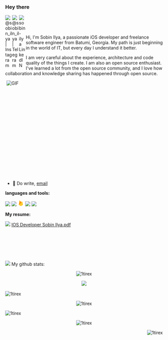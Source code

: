 
### Hey there 
<a href="https://www.instagram.com/sobin_ilya/">
  <img align="left" alt="@sobin_ilya | Instagram" width="22px" src="https://raw.githubusercontent.com/hussainweb/hussainweb/main/icons/instagram.png" />
</a>
<a href="https://t.me/sobin_ilya">
  <img align="left" alt="@sobin_ilya | Telegram" width="22px" src="https://user-images.githubusercontent.com/49933115/139837223-bf23d3a9-4638-4e17-994a-ac8678d5f517.png" />
</a>
<a href="https://www.linkedin.com/in/sobin-ilya/">
  <img align="left" alt="sobin-ilya LinkedIN" width="22px" src="https://raw.githubusercontent.com/peterthehan/peterthehan/master/assets/linkedin.svg" />
</a>

![]()

<br />

Hi, I'm Sobin Ilya, a passionate iOS developer and freelance software engineer from Batumi, Georgia. My path is just beginning in the world of IT, but every day I understand it better. 

I am very careful about the experience, architecture and code quality of the things I create. I am also an open source enthusiast. I've learned a lot from the open source community, and I love how collaboration and knowledge sharing has happened through open source.

  <img align="right" alt="GIF" src="https://github.com/abhisheknaiidu/abhisheknaiidu/blob/master/code.gif?raw=true" width="500" height="320" />
  
- 💼 Do write, [email](mailto:bananchekk@gmail.com)

**languages and tools:**  


<code><img height="20" src="https://cdn-icons-png.flaticon.com/512/5968/5968371.png"></code>
<code><img height="20" src="https://miro.medium.com/max/300/0*dmd7Gxv_QzTnWr-X.png"></code>
<code><img height="20" src="https://raw.githubusercontent.com/github/explore/80688e429a7d4ef2fca1e82350fe8e3517d3494d/topics/firebase/firebase.png"></code>
<code><img height="20" src="https://seekicon.com/free-icon-download/realm_2.svg"></code>
<code><img height="20" src="https://e7.pngegg.com/pngimages/713/558/png-clipart-computer-icons-pro-git-github-logo-text-logo-thumbnail.png"></code>

**My resume:**  


<code><img height="20" src="https://cdn-icons-png.flaticon.com/512/2986/2986483.png"></code>
[IOS Developer Sobin Ilya.pdf](https://github.com/1tirex/1tirex/files/10329071/IOS.Developer.Sobin.Ilya.pdf)





![]()
![]()
![]()
![]()
![]()
![]()
![]()
![]()
![]()
![]()
![]()
![]()


![]()
![]()
![]()
![]()
![]()
![]()
![]()
![]()
![]()
![]()
![]()
![]()


![]()
![]()
![]()
![]()
![]()
![]()
![]()
![]()
![]()
![]()
![]()
![]()


<p align="left"> <code><img height="20" src="https://cdn-icons-png.flaticon.com/512/893/893220.png"></code> My github stats: 

<p align="center"> <img src="https://github-readme-streak-stats.herokuapp.com?user=1tirex&theme=github-dark-blue&hide_border=true&border_radius=10&date_format=j%20M%5B%20Y%5D" alt="1tirex" />
  <p align="center"> <img src="https://github-readme-stats.vercel.app/api?username=1tirex" />
  
<p align="left"> <img src="https://img.shields.io/badge/Codewars-B1361E?style=for-the-badge&logo=codewars&logoColor=grey" alt="1tirex" />
<p align="center"> <img src="https://www.codewars.com/users/1tirex/badges/large" alt="1tirex" /> 

<p align="left"> <img src="https://img.shields.io/badge/LeetCode-000000?style=for-the-badge&logo=LeetCode&logoColor=#d16c06" alt="1tirex" />
<p align="center"> <img src="https://leetcard.jacoblin.cool/t1rex" alt="1tirex" />
  
  
<p align="center"> 
<p align="right"> <img src="https://komarev.com/ghpvc/?username=1tirex" alt="1tirex" />


